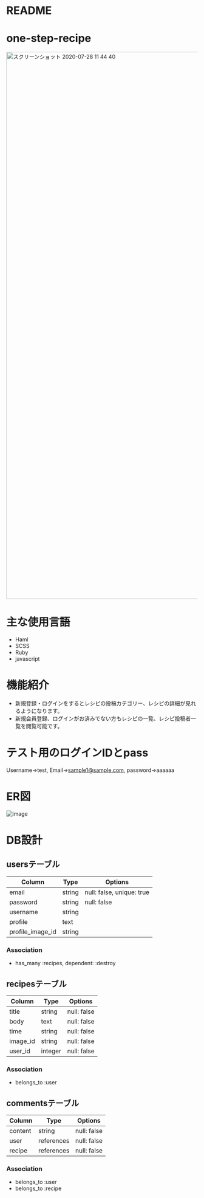# README

# one-step-recipe
<img width="1440" alt="スクリーンショット 2020-07-28 11 44 40" src="https://user-images.githubusercontent.com/66310212/88613119-be6b6500-d0c7-11ea-99fc-797200501b08.png">

# 主な使用言語
- Haml
- SCSS 
- Ruby
- javascript

# 機能紹介
- 新規登録・ログインをするとレシピの投稿カテゴリー、レシピの詳細が見れるようになります。
- 新規会員登録、ログインがお済みでない方もレシピの一覧、レシピ投稿者一覧を閲覧可能です。

# テスト用のログインIDとpass
Username→test,
Email→sample1@sample.com,
password→aaaaaa

# ER図
![image](https://user-images.githubusercontent.com/66310212/88845772-9f7fe680-d21f-11ea-8de8-22bb186497f8.png)


# DB設計
## usersテーブル

|Column|Type|Options|
|------|----|-------|
|email|string|null: false, unique: true|
|password|string|null: false|
|username|string|
|profile|text|
|profile_image_id|string|

### Association
- has_many :recipes, dependent: :destroy

## recipesテーブル

|Column|Type|Options|
|------|----|-------|
|title|string|null: false|
|body|text|null: false|
|time|string|null: false|
|image_id|string|null: false|
|user_id|integer|null: false|

### Association
- belongs_to :user


## commentsテーブル

|Column|Type|Options|
|------|----|-------|
|content|string|null: false|
|user|references|null: false|foreign_key: true|
|recipe|references|null: false|foreign_key: true|

### Association
- belongs_to :user
- belongs_to :recipe
